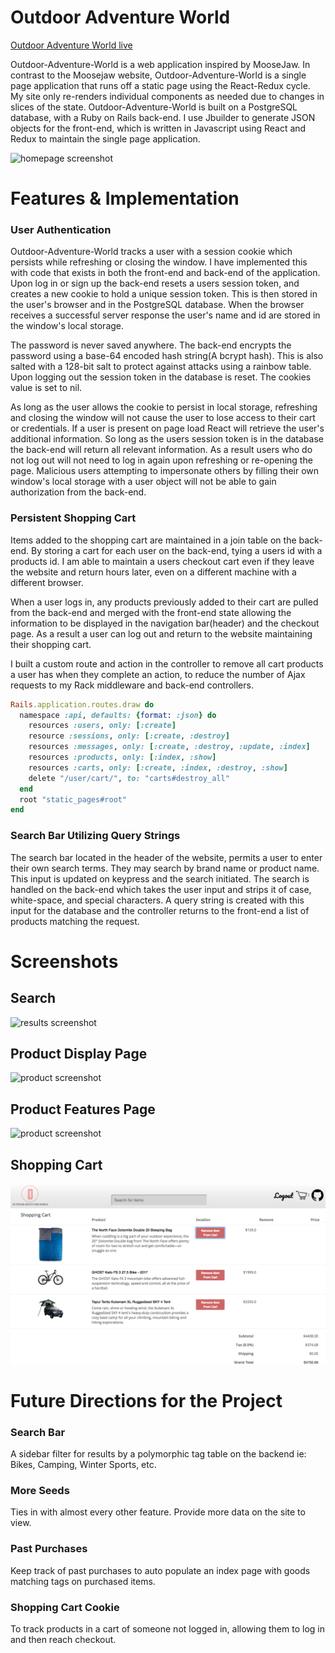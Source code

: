 
# Outdoor Adventure World


[Outdoor Adventure World live][heroku]

[heroku]: https://outdoor-adventure-world.herokuapp.com/#/signup





Outdoor-Adventure-World is a web application inspired by MooseJaw. In contrast to the Moosejaw website, Outdoor-Adventure-World is a single page application that runs off a static page using the React-Redux cycle. My site only re-renders individual components as needed due to changes in slices of the state.
Outdoor-Adventure-World is built on a PostgreSQL database, with a Ruby on Rails back-end. I use Jbuilder to generate JSON objects for the front-end, which is written in Javascript using React and Redux to maintain the single page application.


![homepage screenshot](docs/screenshots/)


# Features & Implementation


### User Authentication

Outdoor-Adventure-World tracks a user with a session cookie which persists while refreshing or closing the window. I have implemented this with code that exists in both the front-end and back-end of the application. Upon log in or sign up the back-end resets a users session token, and creates a new cookie to hold a unique session token. This is then stored in the user's browser and in the PostgreSQL database. When the browser receives a successful server response the user's name and id are stored in the window's local storage.

The password is never saved anywhere. The back-end encrypts the password using a base-64 encoded hash string(A bcrypt hash). This is also salted with a 128-bit salt to protect against attacks using a rainbow table.
Upon logging out the session token in the database is reset. The cookies value is set to nil.

As long as the user allows the cookie to persist in local storage, refreshing and closing the window will not cause the user to lose access to their cart or credentials. If a user is present on page load React will retrieve the user's additional information. So long as the users session token is in the database the back-end will return all relevant information. As a result users who do not log out will not need to log in again upon refreshing or re-opening the page.
Malicious users attempting to impersonate others by filling their own window's local storage with a user object will not be able to gain authorization from the back-end.



### Persistent Shopping Cart

Items added to the shopping cart are maintained in a join table on the back-end. By storing a cart for each user on the back-end, tying a users id with a products id. I am able to maintain a users checkout cart even if they leave the website and return hours later, even on a different machine with a different browser.

When a user logs in, any products previously added to their cart are pulled from the back-end and merged with the front-end state allowing the information to be displayed in the navigation bar(header) and the checkout page. As a result a user can log out and return to the website maintaining their shopping cart.

I built a custom route and action in the controller to remove all cart products a user has when they complete an action, to reduce the number of Ajax requests to my Rack middleware and back-end controllers.

```ruby
Rails.application.routes.draw do
  namespace :api, defaults: {format: :json} do
    resources :users, only: [:create]
    resource :sessions, only: [:create, :destroy]
    resources :messages, only: [:create, :destroy, :update, :index]
    resources :products, only: [:index, :show]
    resources :carts, only: [:create, :index, :destroy, :show]
    delete "/user/cart/", to: "carts#destroy_all"
  end
  root "static_pages#root"
end
```

### Search Bar Utilizing Query Strings

The search bar located in the header of the website, permits a user to enter their own search terms. They may search by brand name or product name. This input is updated on keypress and the search initiated.
The search is handled on the back-end which takes the user input and strips it of case, white-space, and special characters. A query string is created with this input for the database and the controller returns to the front-end a list of products matching the request.


# Screenshots

## Search
![results screenshot](./docs/screenshots/Search)


## Product Display Page
![product screenshot](./docs/screenshots/show)


## Product Features Page
![product screenshot](./docs/screenshots/show_features)


## Shopping Cart
![cart screenshot](./docs/screenshots/shopping_cart.png)


# Future Directions for the Project

### Search Bar
A sidebar filter for results by a polymorphic tag table on the backend ie: Bikes, Camping, Winter Sports, etc.

### More Seeds
Ties in with almost every other feature. Provide more data on the site to view.

### Past Purchases
Keep track of past purchases to auto populate an index page with goods matching tags on purchased items.

### Shopping Cart Cookie
To track products in a cart of someone not logged in, allowing them to log in and then reach checkout.
